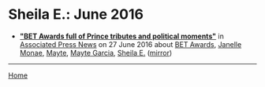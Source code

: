 # Sheila E.: June 2016

 - [**"BET Awards full of Prince tributes and political moments"**](https://apnews.com/6b28e8f305564390bd4b11732e176683) in [Associated Press News](https://apnews.com/) on 27 June 2016 about [BET Awards](../../topics/bet-awards/index.md), [Janelle Monae](../../topics/janelle-monae/index.md), [Mayte](../../topics/mayte/index.md), [Mayte Garcia](../../topics/mayte-garcia/index.md), [Sheila E.](../../topics/sheila-e/index.md) ([mirror](https://web.archive.org/web/*/https://apnews.com/6b28e8f305564390bd4b11732e176683))

----

[Home](./)
